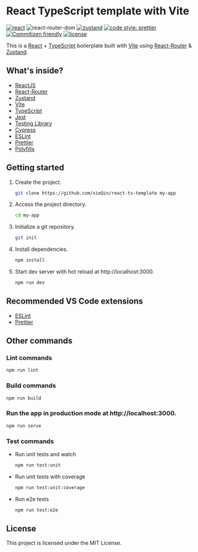 # React TypeScript template with Vite

[![react](https://img.shields.io/github/package-json/dependency-version/xieQin/react-ts-template/react)](https://github.com/facebook/react) ![react-router-dom](https://img.shields.io/github/package-json/dependency-version/xieQin/react-ts-template/react-router-dom) [![zustand](https://img.shields.io/github/package-json/dependency-version/xieQin/react-ts-template/zustand)](https://github.com/pmndrs/zustand) [![code style: prettier](https://img.shields.io/badge/code_style-prettier-ff69b4.svg)](https://github.com/prettier/prettier) [![Commitizen friendly](https://img.shields.io/badge/commitizen-friendly-brightgreen.svg)](http://commitizen.github.io/cz-cli/) [![license](https://img.shields.io/badge/license-MIT-green.svg)](https://github.com/xieQin/react-ts-template/blob/main/LICENSE.md)

This is a [React](https://reactjs.org) + [TypeScript](https://www.typescriptlang.org/) boilerplate built with [Vite](https://vitejs.dev) using [React-Router](https://reactrouter.com) & [Zustand](https://zustand-demo.pmnd.rs).

## What's inside?

- [ReactJS](https://reactjs.org)
- [React-Router](https://reactrouter.com)
- [Zustand](https://zustand-demo.pmnd.rs)
- [Vite](https://vitejs.dev)
- [TypeScript](https://www.typescriptlang.org)
- [Jest](https://jestjs.io)
- [Testing Library](https://testing-library.com)
- [Cypress](https://www.cypress.io)
- [ESLint](https://eslint.org)
- [Prettier](https://prettier.io)
- [Polyfills](https://github.com/vitejs/vite/tree/main/packages/plugin-legacy#readme)

## Getting started

1. Create the project.

   ```bash
   git clone https://github.com/xieQin/react-ts-template my-app
   ```

2. Access the project directory.

   ```bash
   cd my-app
   ```

3. Initialize a git repository.

   ```bash
   git init
   ```

4. Install dependencies.

   ```bash
   npm install
   ```

5. Start dev server with hot reload at http://localhost:3000.
   ```bash
   npm run dev
   ```

## Recommended VS Code extensions

- [ESLint](https://marketplace.visualstudio.com/items?itemName=dbaeumer.vscode-eslint)
- [Prettier](https://marketplace.visualstudio.com/items?itemName=esbenp.prettier-vscode)

## Other commands

### Lint commands

```bash
npm run lint
```

### Build commands

```bash
npm run build
```

### Run the app in production mode at http://localhost:3000.

```bash
npm run serve
```

### Test commands

- Run unit tests and watch
  ```bash
  npm run test:unit
  ```
- Run unit tests with coverage
  ```bash
  npm run test:unit:coverage
  ```
- Run e2e tests
  ```bash
  npm run test:e2e
  ```

## License

This project is licensed under the MIT License.
